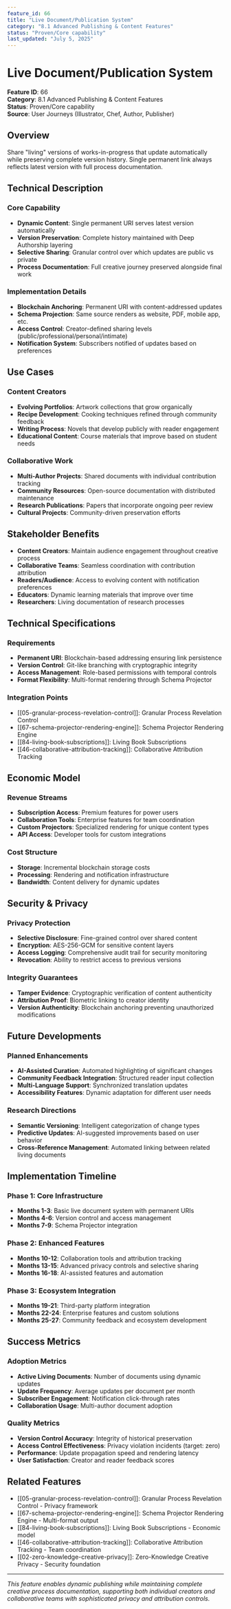 ```yaml
---
feature_id: 66
title: "Live Document/Publication System"
category: "8.1 Advanced Publishing & Content Features"
status: "Proven/Core capability"
last_updated: "July 5, 2025"
---
```



# Live Document/Publication System

**Feature ID**: 66  
**Category**: 8.1 Advanced Publishing & Content Features  
**Status**: Proven/Core capability  
**Source**: User Journeys (Illustrator, Chef, Author, Publisher)  

## Overview

Share "living" versions of works-in-progress that update automatically while preserving complete version history. Single permanent link always reflects latest version with full process documentation.

## Technical Description

### Core Capability
- **Dynamic Content**: Single permanent URI serves latest version automatically
- **Version Preservation**: Complete history maintained with Deep Authorship layering
- **Selective Sharing**: Granular control over which updates are public vs private
- **Process Documentation**: Full creative journey preserved alongside final work

### Implementation Details
- **Blockchain Anchoring**: Permanent URI with content-addressed updates
- **Schema Projection**: Same source renders as website, PDF, mobile app, etc.
- **Access Control**: Creator-defined sharing levels (public/professional/personal/intimate)
- **Notification System**: Subscribers notified of updates based on preferences

## Use Cases

### Content Creators
- **Evolving Portfolios**: Artwork collections that grow organically
- **Recipe Development**: Cooking techniques refined through community feedback
- **Writing Process**: Novels that develop publicly with reader engagement
- **Educational Content**: Course materials that improve based on student needs

### Collaborative Work
- **Multi-Author Projects**: Shared documents with individual contribution tracking
- **Community Resources**: Open-source documentation with distributed maintenance
- **Research Publications**: Papers that incorporate ongoing peer review
- **Cultural Projects**: Community-driven preservation efforts

## Stakeholder Benefits

- **Content Creators**: Maintain audience engagement throughout creative process
- **Collaborative Teams**: Seamless coordination with contribution attribution
- **Readers/Audience**: Access to evolving content with notification preferences
- **Educators**: Dynamic learning materials that improve over time
- **Researchers**: Living documentation of research processes

## Technical Specifications

### Requirements
- **Permanent URI**: Blockchain-based addressing ensuring link persistence
- **Version Control**: Git-like branching with cryptographic integrity
- **Access Management**: Role-based permissions with temporal controls
- **Format Flexibility**: Multi-format rendering through Schema Projector

### Integration Points
- [[05-granular-process-revelation-control]]: Granular Process Revelation Control
- [[67-schema-projector-rendering-engine]]: Schema Projector Rendering Engine
- [[84-living-book-subscriptions]]: Living Book Subscriptions
- [[46-collaborative-attribution-tracking]]: Collaborative Attribution Tracking

## Economic Model

### Revenue Streams
- **Subscription Access**: Premium features for power users
- **Collaboration Tools**: Enterprise features for team coordination
- **Custom Projectors**: Specialized rendering for unique content types
- **API Access**: Developer tools for custom integrations

### Cost Structure
- **Storage**: Incremental blockchain storage costs
- **Processing**: Rendering and notification infrastructure
- **Bandwidth**: Content delivery for dynamic updates

## Security & Privacy

### Privacy Protection
- **Selective Disclosure**: Fine-grained control over shared content
- **Encryption**: AES-256-GCM for sensitive content layers
- **Access Logging**: Comprehensive audit trail for security monitoring
- **Revocation**: Ability to restrict access to previous versions

### Integrity Guarantees
- **Tamper Evidence**: Cryptographic verification of content authenticity
- **Attribution Proof**: Biometric linking to creator identity
- **Version Authenticity**: Blockchain anchoring preventing unauthorized modifications

## Future Developments

### Planned Enhancements
- **AI-Assisted Curation**: Automated highlighting of significant changes
- **Community Feedback Integration**: Structured reader input collection
- **Multi-Language Support**: Synchronized translation updates
- **Accessibility Features**: Dynamic adaptation for different user needs

### Research Directions
- **Semantic Versioning**: Intelligent categorization of change types
- **Predictive Updates**: AI-suggested improvements based on user behavior
- **Cross-Reference Management**: Automated linking between related living documents

## Implementation Timeline

### Phase 1: Core Infrastructure
- **Months 1-3**: Basic live document system with permanent URIs
- **Months 4-6**: Version control and access management
- **Months 7-9**: Schema Projector integration

### Phase 2: Enhanced Features
- **Months 10-12**: Collaboration tools and attribution tracking
- **Months 13-15**: Advanced privacy controls and selective sharing
- **Months 16-18**: AI-assisted features and automation

### Phase 3: Ecosystem Integration
- **Months 19-21**: Third-party platform integration
- **Months 22-24**: Enterprise features and custom solutions
- **Months 25-27**: Community feedback and ecosystem development

## Success Metrics

### Adoption Metrics
- **Active Living Documents**: Number of documents using dynamic updates
- **Update Frequency**: Average updates per document per month
- **Subscriber Engagement**: Notification click-through rates
- **Collaboration Usage**: Multi-author document adoption

### Quality Metrics
- **Version Control Accuracy**: Integrity of historical preservation
- **Access Control Effectiveness**: Privacy violation incidents (target: zero)
- **Performance**: Update propagation speed and rendering latency
- **User Satisfaction**: Creator and reader feedback scores

## Related Features

- [[05-granular-process-revelation-control]]: Granular Process Revelation Control - Privacy framework
- [[67-schema-projector-rendering-engine]]: Schema Projector Rendering Engine - Multi-format output
- [[84-living-book-subscriptions]]: Living Book Subscriptions - Economic model
- [[46-collaborative-attribution-tracking]]: Collaborative Attribution Tracking - Team coordination
- [[02-zero-knowledge-creative-privacy]]: Zero-Knowledge Creative Privacy - Security foundation

---

*This feature enables dynamic publishing while maintaining complete creative process documentation, supporting both individual creators and collaborative teams with sophisticated privacy and attribution controls.*